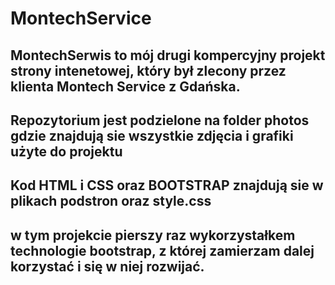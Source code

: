 # MontechService
## MontechSerwis to mój drugi kompercyjny projekt strony intenetowej, który był zlecony przez klienta Montech Service z Gdańska.
## Repozytorium jest podzielone na folder photos gdzie znajdują sie wszystkie zdjęcia i grafiki użyte do projektu
## Kod HTML i CSS oraz BOOTSTRAP znajdują sie w plikach podstron oraz style.css
## w tym projekcie pierszy raz wykorzystałkem technologie bootstrap, z której zamierzam dalej korzystać i się w niej rozwijać.
